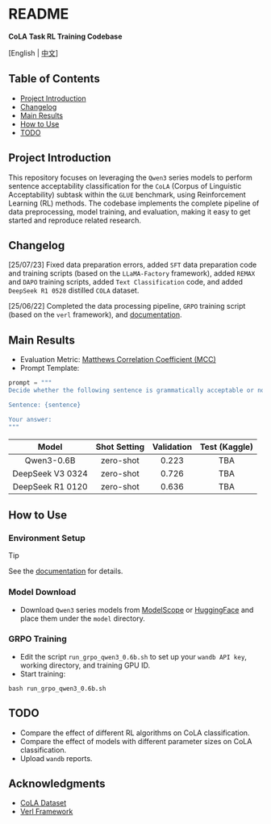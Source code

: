 # README

**CoLA Task RL Training Codebase**

[English | [中文](README.md)]

## Table of Contents

- [Project Introduction](#project-introduction)
- [Changelog](#changelog)
- [Main Results](#main-results)
- [How to Use](#how-to-use)
- [TODO](#TODO)

## Project Introduction

This repository focuses on leveraging the `Qwen3` series models to perform sentence acceptability classification for the `CoLA` (Corpus of Linguistic Acceptability) subtask within the `GLUE` benchmark, using Reinforcement Learning (RL) methods. The codebase implements the complete pipeline of data preprocessing, model training, and evaluation, making it easy to get started and reproduce related research.

## Changelog

[25/07/23] Fixed data preparation errors, added `SFT` data preparation code and training scripts (based on the `LLaMA-Factory` framework), added `REMAX` and `DAPO` training scripts, added `Text Classification` code, and added `DeepSeek R1 0528` distilled `COLA` dataset.

[25/06/22] Completed the data processing pipeline, `GRPO` training script (based on the `verl` framework), and [documentation](docs).

## Main Results

- Evaluation Metric: [Matthews Correlation Coefficient (MCC)](https://en.wikipedia.org/wiki/Phi_coefficient)
- Prompt Template:

```python
prompt = """
Decide whether the following sentence is grammatically acceptable or not. If it is grammatically correct, answer "acceptable". If not, answer "unacceptable". Only output "acceptable" or "unacceptable", and do not output any other information.

Sentence: {sentence}

Your answer:
"""
```

|      Model       | Shot Setting | Validation | Test (Kaggle) |
| :--------------: | :----------: | :--------: | :-----------: |
|    Qwen3-0.6B    |  zero-shot   |   0.223    |   TBA         |
| DeepSeek V3 0324 |  zero-shot   |   0.726    |   TBA         |
| DeepSeek R1 0120 |  zero-shot   |   0.636    |   TBA         |

## How to Use

### Environment Setup

> [!TIP]
> See the [documentation](docs/verl框架训练与Debug.md) for details.

### Model Download

- Download `Qwen3` series models from [ModelScope](https://modelscope.cn/home) or [HuggingFace](https://huggingface.co/models) and place them under the `model` directory.

### GRPO Training

- Edit the script `run_grpo_qwen3_0.6b.sh` to set up your `wandb API key`, working directory, and training GPU ID.
- Start training:

```shell
bash run_grpo_qwen3_0.6b.sh
```

## TODO

- Compare the effect of different RL algorithms on CoLA classification.
- Compare the effect of models with different parameter sizes on CoLA classification.
- Upload `wandb` reports.

## Acknowledgments

- [CoLA Dataset](https://nyu-mll.github.io/CoLA/)
- [Verl Framework](https://github.com/volcengine/verl)